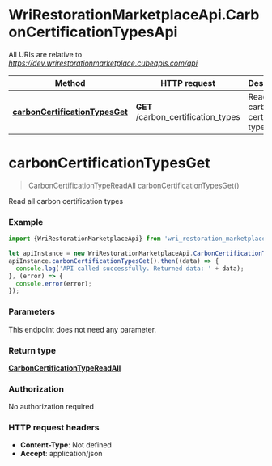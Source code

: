 # WriRestorationMarketplaceApi.CarbonCertificationTypesApi

All URIs are relative to *https://dev.wrirestorationmarketplace.cubeapis.com/api*

Method | HTTP request | Description
------------- | ------------- | -------------
[**carbonCertificationTypesGet**](CarbonCertificationTypesApi.md#carbonCertificationTypesGet) | **GET** /carbon_certification_types | Read all carbon certification types


<a name="carbonCertificationTypesGet"></a>
# **carbonCertificationTypesGet**
> CarbonCertificationTypeReadAll carbonCertificationTypesGet()

Read all carbon certification types

### Example
```javascript
import {WriRestorationMarketplaceApi} from 'wri_restoration_marketplace_api';

let apiInstance = new WriRestorationMarketplaceApi.CarbonCertificationTypesApi();
apiInstance.carbonCertificationTypesGet().then((data) => {
  console.log('API called successfully. Returned data: ' + data);
}, (error) => {
  console.error(error);
});

```

### Parameters
This endpoint does not need any parameter.

### Return type

[**CarbonCertificationTypeReadAll**](CarbonCertificationTypeReadAll.md)

### Authorization

No authorization required

### HTTP request headers

 - **Content-Type**: Not defined
 - **Accept**: application/json


